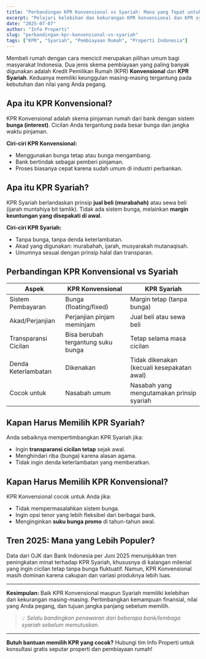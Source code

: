 ```yaml
---
title: "Perbandingan KPR Konvensional vs Syariah: Mana yang Tepat untuk Anda?"
excerpt: "Pelajari kelebihan dan kekurangan KPR konvensional dan KPR syariah sebelum memilih pembiayaan rumah yang sesuai dengan kebutuhan dan prinsip Anda."
date: "2025-07-07"
author: "Info Properti"
slug: "perbandingan-kpr-konvensional-vs-syariah"
tags: ["KPR", "Syariah", "Pembiayaan Rumah", "Properti Indonesia"]
---
```


Membeli rumah dengan cara mencicil merupakan pilihan umum bagi masyarakat Indonesia. Dua jenis skema pembiayaan yang paling banyak digunakan adalah Kredit Pemilikan Rumah (KPR) **Konvensional** dan **KPR Syariah**. Keduanya memiliki keunggulan masing-masing tergantung pada kebutuhan dan nilai yang Anda pegang.

## Apa itu KPR Konvensional?

KPR Konvensional adalah skema pinjaman rumah dari bank dengan sistem **bunga (interest)**. Cicilan Anda tergantung pada besar bunga dan jangka waktu pinjaman.

**Ciri-ciri KPR Konvensional:**
- Menggunakan bunga tetap atau bunga mengambang.
- Bank bertindak sebagai pemberi pinjaman.
- Proses biasanya cepat karena sudah umum di industri perbankan.

## Apa itu KPR Syariah?

KPR Syariah berlandaskan prinsip **jual beli (murabahah)** atau sewa beli (ijarah muntahiya bit tamlik). Tidak ada sistem bunga, melainkan **margin keuntungan yang disepakati di awal**.

**Ciri-ciri KPR Syariah:**
- Tanpa bunga, tanpa denda keterlambatan.
- Akad yang digunakan: murabahah, ijarah, musyarakah mutanaqisah.
- Umumnya sesuai dengan prinsip halal dan transparan.

## Perbandingan KPR Konvensional vs Syariah

| Aspek                   | KPR Konvensional                           | KPR Syariah                                  |
|------------------------|---------------------------------------------|----------------------------------------------|
| Sistem Pembayaran      | Bunga (floating/fixed)                      | Margin tetap (tanpa bunga)                   |
| Akad/Perjanjian        | Perjanjian pinjam meminjam                  | Jual beli atau sewa beli                     |
| Transparansi Cicilan   | Bisa berubah tergantung suku bunga          | Tetap selama masa cicilan                    |
| Denda Keterlambatan    | Dikenakan                                  | Tidak dikenakan (kecuali kesepakatan awal)   |
| Cocok untuk            | Nasabah umum                                | Nasabah yang mengutamakan prinsip syariah    |

## Kapan Harus Memilih KPR Syariah?

Anda sebaiknya mempertimbangkan KPR Syariah jika:
- Ingin **transparansi cicilan tetap** sejak awal.
- Menghindari riba (bunga) karena alasan agama.
- Tidak ingin denda keterlambatan yang memberatkan.

## Kapan Harus Memilih KPR Konvensional?

KPR Konvensional cocok untuk Anda jika:
- Tidak mempermasalahkan sistem bunga.
- Ingin opsi tenor yang lebih fleksibel dari berbagai bank.
- Menginginkan **suku bunga promo** di tahun-tahun awal.

## Tren 2025: Mana yang Lebih Populer?

Data dari OJK dan Bank Indonesia per Juni 2025 menunjukkan tren peningkatan minat terhadap KPR Syariah, khususnya di kalangan milenial yang ingin cicilan tetap tanpa bunga fluktuatif. Namun, KPR Konvensional masih dominan karena cakupan dan variasi produknya lebih luas.

---

**Kesimpulan:**
Baik KPR Konvensional maupun Syariah memiliki kelebihan dan kekurangan masing-masing. Pertimbangkan kemampuan finansial, nilai yang Anda pegang, dan tujuan jangka panjang sebelum memilih.

> 💡 *Selalu bandingkan penawaran dari beberapa bank/lembaga syariah sebelum memutuskan.*

---

**Butuh bantuan memilih KPR yang cocok?** Hubungi tim Info Properti untuk konsultasi gratis seputar properti dan pembiayaan rumah!
